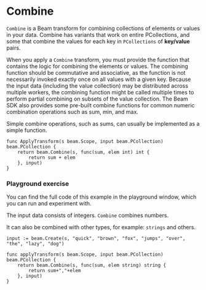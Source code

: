 <!--
Licensed under the Apache License, Version 2.0 (the "License");
you may not use this file except in compliance with the License.
You may obtain a copy of the License at

http://www.apache.org/licenses/LICENSE-2.0

Unless required by applicable law or agreed to in writing, software
distributed under the License is distributed on an "AS IS" BASIS,
WITHOUT WARRANTIES OR CONDITIONS OF ANY KIND, either express or implied.
See the License for the specific language governing permissions and
limitations under the License.
-->

# Combine

`Combine` is a Beam transform for combining collections of elements or values in your data. Combine has variants that work on entire PCollections, and some that combine the values for each key in `PCollections` of **key/value** pairs.

When you apply a `Combine` transform, you must provide the function that contains the logic for combining the elements or values. The combining function should be commutative and associative, as the function is not necessarily invoked exactly once on all values with a given key. Because the input data (including the value collection) may be distributed across multiple workers, the combining function might be called multiple times to perform partial combining on subsets of the value collection. The Beam SDK also provides some pre-built combine functions for common numeric combination operations such as sum, min, and max.

Simple combine operations, such as sums, can usually be implemented as a simple function.

```
func ApplyTransform(s beam.Scope, input beam.PCollection) beam.PCollection {
	return beam.Combine(s, func(sum, elem int) int {
		return sum + elem
	}, input)
}
```

### Playground exercise

You can find the full code of this example in the playground window, which you can run and experiment with.

The input data consists of integers. `Combine` combines numbers.

It can also be combined with other types, for example: `strings` and others.

```
input := beam.Create(s, "quick", "brown", "fox", "jumps", "over", "the", "lazy", "dog")

func applyTransform(s beam.Scope, input beam.PCollection) beam.PCollection {
	return beam.Combine(s, func(sum, elem string) string {
		return sum+","+elem
	}, input)
}
```